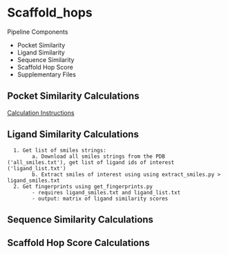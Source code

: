 # Scaffold_hops
Pipeline Components
* Pocket Similarity 
* Ligand Similarity 
* Sequence Similarity 
* Scaffold Hop Score 
* Supplementary Files
      
## Pocket Similarity Calculations
   [Calculation Instructions](https://github.com/allikeys/pocketFEATURE_analysis/)

## Ligand Similarity Calculations
      1. Get list of smiles strings:
            a. Download all smiles strings from the PDB ('all_smiles.txt'), get list of ligand ids of interest ('ligand_list.txt') 
            b. Extract smiles of interest using using extract_smiles.py > ligand_smiles.txt
      2. Get fingerprints using get_fingerprints.py
            - requires ligand_smiles.txt and ligand_list.txt
            - output: matrix of ligand similarity scores

## Sequence Similarity Calculations

    

## Scaffold Hop Score Calculations
    
      

